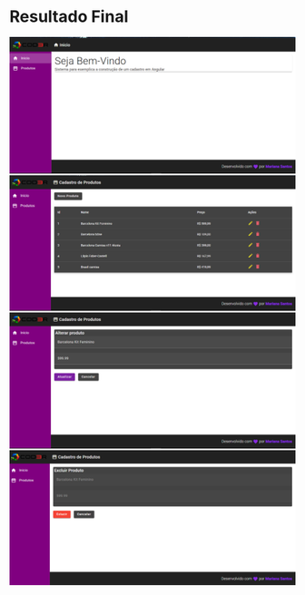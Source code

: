 <h1> Resultado Final </h1>
<img src="https://github.com/Mariianah-Santos/Angular-Projects/blob/main/AddProducts/img-resultados/home.png" alt="home">

<img src="https://github.com/Mariianah-Santos/Angular-Projects/blob/main/AddProducts/img-resultados/produtos.png" alt="product">

<img src="https://github.com/Mariianah-Santos/Angular-Projects/blob/main/AddProducts/img-resultados/edit-product.png" alt="edit">

<img src="https://github.com/Mariianah-Santos/Angular-Projects/blob/main/AddProducts/img-resultados/delete-product.png" alt="delete">